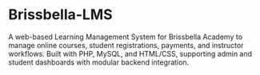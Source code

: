 # Brissbella-LMS
A web-based Learning Management System for Brissbella Academy to manage online courses, student registrations, payments, and instructor workflows. Built with PHP, MySQL, and HTML/CSS, supporting admin and student dashboards with modular backend integration.
